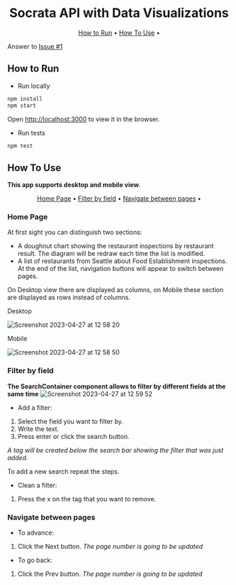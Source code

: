 <h1 align="center">
  Socrata API with Data Visualizations
  <br>
</h1>


<p align="center">
  <a href="#key-features">How to Run</a> •
  <a href="#how-to-use">How To Use</a> •
</p>

Answer to [Issue #1](https://github.com/bevy-interviews/stefania-arias-fe-sse-project/issues/1)

## How to Run

* Run locally

```bash
npm install
npm start
```
Open [http://localhost:3000](http://localhost:3000) to view it in the browser.

* Run tests
```bash
npm test
```

## How To Use

**This app supports desktop and mobile view**.

<p align="center">
  <a href="#home-page">Home Page</a> •
  <a href="#filter-by-field">Filter by field</a> •
  <a href="#navigate-between-pages">Navigate between pages</a> •
</p>

### Home Page

At first sight you can distinguish two sections:
* A doughnut chart showing the restaurant inspections by restaurant result. The diagram will be redraw each time the list is modified.
* A list of restaurants from Seattle about Food Establishment inspections. At the end of the list, navigation buttons will appear to switch between pages.

On Desktop view there are displayed as columns, on Mobile these section are displayed as rows instead of columns.

Desktop

![Screenshot 2023-04-27 at 12 58 20](https://user-images.githubusercontent.com/46817386/234919147-e44934a2-cfd7-4cdf-9592-4ca0a9ef1b39.png)


Mobile

![Screenshot 2023-04-27 at 12 58 50](https://user-images.githubusercontent.com/46817386/234919291-7b2cf103-0142-47d4-8112-e16bed60b053.png)


### Filter by field

**The SearchContainer component allows to filter by different fields at the same time**
![Screenshot 2023-04-27 at 12 59 52](https://user-images.githubusercontent.com/46817386/234919583-18361338-bbb9-4d95-af12-e5f742fd38f3.png)


* Add a filter:
1. Select the field you want to filter by.
2. Write the text.
3. Press enter or click the search button.

_A tag will be created below the search bar showing the filter that was just added._

To add a new search repeat the steps.

* Clean a filter:

1. Press the x on the tag that you want to remove.

### Navigate between pages

* To advance:
1. Click the Next button.
_The page number is going to be updated_

* To go back:
1. Click the Prev button.
_The page number is going to be updated_
